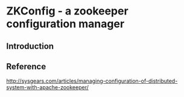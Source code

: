 # ZKConfig - a zookeeper configuration manager
## Introduction
## Reference
http://sysgears.com/articles/managing-configuration-of-distributed-system-with-apache-zookeeper/
